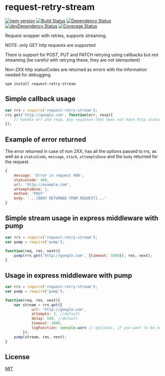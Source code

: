 # request-retry-stream 

[![npm version](https://badge.fury.io/js/request-retry-stream.svg)](https://badge.fury.io/js/request-retry-stream) [![Build Status](https://travis-ci.org/debitoor/request-retry-stream.svg?branch=master)](https://travis-ci.org/debitoor/request-retry-stream) [![Dependency Status](https://david-dm.org/debitoor/request-retry-stream.svg)](https://david-dm.org/debitoor/request-retry-stream) [![devDependency Status](https://david-dm.org/debitoor/request-retry-stream/dev-status.svg)](https://david-dm.org/debitoor/request-retry-stream#info=devDependencies) [![Coverage Status](https://coveralls.io/repos/github/debitoor/request-retry-stream/badge.svg?branch=master)](https://coveralls.io/github/debitoor/request-retry-stream?branch=master)


Request wrapper with retries, supports streaming.

NOTE: only GET http requests are supported

There is support for POST, PUT and PATCH retrying using callbacks but not streaming 
(be careful with retrying these, they are not idempotent)

Non-2XX http statusCodes are returned as errors with
the information needed for debugging.

	npm install request-retry-stream

## Simple callback usage

```javascript
var rrs = require('request-retry-stream');
rrs.get('http://google.com', function(err, resp){
	// handle err and resp. Any response that does not have http status code 2XX is an error here
});

```

## Example of error returned

The error returned in case of non 2XX, has all the options passed to rrs, 
as well as a `statusCode`, `message`, `stack`, `attemptsDone` and the `body` returned 
for the request.

```js
{
    message: 'Error in request 400',
    statusCode: 400,
    url: 'http://example.com',
    attemptsDone: 1,
    method: 'POST'
    body: '...[BODY RETURNED FROM REQUEST]...'
}
```

## Simple stream usage in express middleware with pump

```javascript
var rrs = require('request-retry-stream');
var pump = require('pump');

function(req, res, next){
	pump(rrs.get('http://google.com', {timeout: 5000}), res, next);
}
```

## Usage in express middleware with pump

```javascript
var rrs = require('request-retry-stream');
var pump = require('pump');

function(req, res, next){
	var stream = rrs.get({
			url: 'http://google.com',
			attempts: 3, //default
			delay: 500, //default
			timeout: 2000,
			logFunction: console.warn // optional, if you want to be notified about retry
		});	
	pump(stream, res, next);
}

```


## License

[MIT](http://opensource.org/licenses/MIT)
